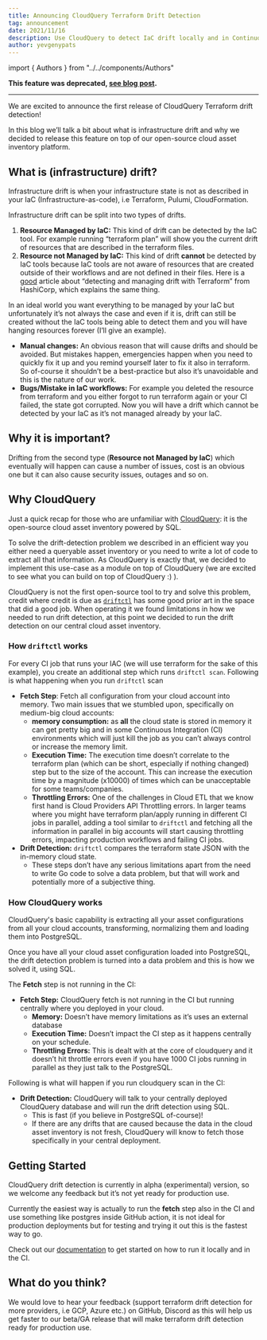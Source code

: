 ```yaml
---
title: Announcing CloudQuery Terraform Drift Detection
tag: announcement
date: 2021/11/16
description: Use CloudQuery to detect IaC drift locally and in Continuos Integration (CI)
author: yevgenypats
---
```


import { Authors } from "../../components/Authors"

<Authors/>


**This feature was deprecated, [see blog post](https://www.cloudquery.io/blog/terraform-drift-deprecation).**

---

We are excited to announce the first release of CloudQuery Terraform drift detection!

In this blog we’ll talk a bit about what is infrastructure drift and why we decided to release this feature on top of our open-source cloud asset inventory platform.


## What is (infrastructure) drift?

Infrastructure drift is when your infrastructure state is not as described in your IaC (Infrastructure-as-code), i.e Terraform, Pulumi, CloudFormation.

Infrastructure drift can be split into two types of drifts.

1. **Resource Managed by IaC:** This kind of drift can be detected by the IaC tool. For example running “terraform plan” will show you the current drift of resources that are described in the terraform files.
2. **Resource not Managed by IaC:** This kind of drift **cannot** be detected by IaC tools because IaC tools are not aware of resources that are created outside of their workflows and are not defined in their files. Here is a [good](https://www.hashicorp.com/blog/detecting-and-managing-drift-with-terraform) article about “detecting and managing drift with Terraform” from HashiCorp, which explains the same thing.

In an ideal world you want everything to be managed by your IaC but unfortunately it’s not always the case and even if it is, drift can still be created without the IaC tools being able to detect them and you will have hanging resources forever (I’ll give an example).

- **Manual changes:** An obvious reason that will cause drifts and should be avoided. But mistakes happen, emergencies happen when you need to quickly fix it up and you remind yourself later to fix it also in terraform. So of-course it shouldn’t be a best-practice but also it’s unavoidable and this is the nature of our work.
- **Bugs/Mistake in IaC workflows:** For example you deleted the resource from terraform and you either forgot to run terraform again or your CI failed, the state got corrupted. Now you will have a drift which cannot be detected by your IaC as it’s not managed already by your IaC.

## Why it is important?

Drifting from the second type (**Resource not Managed by IaC**) which eventually will happen can cause a number of issues, cost is an obvious one but it can also cause security issues, outages and so on.

## Why CloudQuery

Just a quick recap for those who are unfamiliar with [CloudQuery](https://github.com/cloudquery/cloudquery): it is the open-source cloud asset inventory powered by SQL.

To solve the drift-detection problem we described in an efficient way you either need a queryable asset inventory or you need to write a lot of code to extract all that information. As CloudQuery is exactly that, we decided to implement this use-case as a module on top of CloudQuery (we are excited to see what you can build on top of CloudQuery :) ).

CloudQuery is not the first open-source tool to try and solve this problem, credit where credit is due as [`driftctl`](https://github.com/cloudskiff/driftctl) has some good prior art in the space that did a good job. When operating it we found limitations in how we needed to run drift detection, at this point we decided to run the drift detection on our central cloud asset inventory.

### How `driftctl` works

For every CI job that runs your IAC (we will use terraform for the sake of this example), you create an additional step which runs `driftctl scan`. Following is what happening when you run `driftctl` scan

- **Fetch Step**: Fetch all configuration from your cloud account into memory. Two main issues that we stumbled upon, specifically on medium-big cloud accounts:
  - **memory consumption:** as **all** the cloud state is stored in memory it can get pretty big and in some Continuous Integration (CI) environments which will just kill the job as you can’t always control or increase the memory limit.
  - **Execution Time:** The execution time doesn’t correlate to the terraform plan (which can be short, especially if nothing changed) step but to the size of the account. This can increase the execution time by a magnitude (x10000) of times which can be unacceptable for some teams/companies.
  - **Throttling Errors:** One of the challenges in Cloud ETL that we know first hand is Cloud Providers API Throttling errors. In larger teams where you might have terraform plan/apply running in different CI jobs in parallel, adding a tool similar to `driftctl` and fetching all the information in parallel in big accounts will start causing throttling errors, impacting production workflows and failing CI jobs.
- **Drift Detection:** `driftctl` compares the terraform state JSON with the in-memory cloud state.
  - These steps don’t have any serious limitations apart from the need to write Go code to solve a data problem, but that will work and potentially more of a subjective thing.

### How CloudQuery works

CloudQuery's basic capability is extracting all your asset configurations from all your cloud accounts, transforming, normalizing them and loading them into PostgreSQL.

Once you have all your cloud asset configuration loaded into PostgreSQL, the drift detection problem is turned into a data problem and this is how we solved it, using SQL.

The **Fetch** step is not running in the CI:

- **Fetch Step:** CloudQuery fetch is not running in the CI but running centrally where you deployed in your cloud.
  - **Memory:** Doesn’t have memory limitations as it’s uses an external database
  - **Execution Time:** Doesn’t impact the CI step as it happens centrally on your schedule.
  - **Throttling Errors:** This is dealt with at the core of cloudquery and it doesn’t hit throttle errors even if you have 1000 CI jobs running in parallel as they just talk to the PostgreSQL.

Following is what will happen if you run cloudquery scan in the CI:

- **Drift Detection:** CloudQuery will talk to your centrally deployed CloudQuery database and will run the drift detection using SQL.
  - This is fast (if you believe in PostgreSQL of-course)!
  - If there are any drifts that are caused because the data in the cloud asset inventory is not fresh, CloudQuery will know to fetch those specifically in your central deployment.

## Getting Started

CloudQuery drift detection is currently in alpha (experimental) version, so we welcome any feedback but it’s not yet ready for production use.

Currently the easiest way is actually to run the **fetch** step also in the CI and use something like postgres inside GitHub action, it is not ideal for production deployments but for testing and trying it out this is the fastest way to go.

Check out our [documentation](https://docs.cloudquery.io/docs/intro) to get started on how to run it locally and in the CI.

## What do you think?

We would love to hear your feedback (support terraform drift detection for more providers, i.e GCP, Azure etc.) on GitHub, Discord as this will help us get faster to our beta/GA release that will make terraform drift detection ready for production use.
